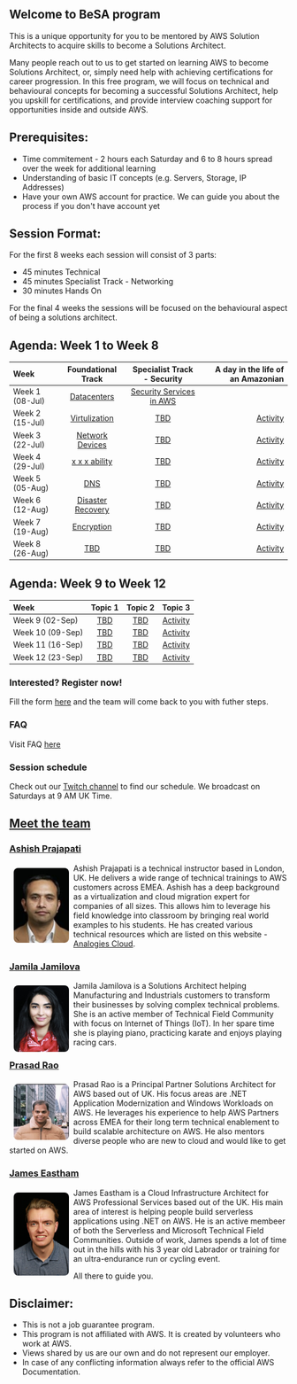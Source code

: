 ## Welcome to BeSA program

This is a unique opportunity for you to be mentored by AWS Solution Architects to acquire skills to become a Solutions Architect.

Many people reach out to us to get started on learning AWS to become Solutions Architect, or, simply need help with achieving certifications for career progression.
In this free program, we will focus on technical and behavioural concepts for becoming a successful Solutions Architect, help you upskill for certifications, and provide interview coaching support for opportunities inside and outside AWS.

## Prerequisites:
- Time commitement - 2 hours each Saturday and 6 to 8 hours spread over the week for additional learning
- Understanding of basic IT concepts (e.g. Servers, Storage, IP Addresses)
- Have your own AWS account for practice. We can guide you about the process if you don't have account yet 

## Session Format:

For the first 8 weeks each session will consist of 3 parts:

- 45 minutes Technical
- 45 minutes Specialist Track - Networking 
- 30 minutes Hands On

For the final 4 weeks the sessions will be focused on the behavioural aspect of being a solutions architect.

## Agenda: Week 1 to Week 8


| Week          	| Foundational Track              | Specialist Track - Security             | A day in the life of an Amazonian                   |
| :---        	  |    :----:  			                |    :----:  	 				                    |   	---: 		                                        |
| Week 1 (08-Jul)	| [Datacenters]() 	              | [Security Services in AWS]()            | []()           	| 
| Week 2 (15-Jul)	| [Virtulization]()	              | [TBD]()	      | [Activity]()           	| []()           	| 
| Week 3 (22-Jul)	| [Network Devices]()             | [TBD]()       | [Activity]()           	| []()           	| 
| Week 4 (29-Jul)	| [ x x x ability]()              | [TBD]()       | [Activity]()           	| []()           	| 
| Week 5 (05-Aug) | [DNS]()                         | [TBD]()       | [Activity]()           	| []()           	| 
| Week 6 (12-Aug)	| [Disaster Recovery]()           | [TBD]()       | [Activity]()           	| []()           	| 
| Week 7 (19-Aug)	| [Encryption]()                  | [TBD]()       | [Activity]()           	| []()           	| 
| Week 8 (26-Aug)	| [TBD]()                         | [TBD]()       | [Activity]()           	| []()           	| 

## Agenda: Week 9 to Week 12

| Week        	     | Topic 1                              | Topic 2                     |  Topic 3                  |
| :---        	     |    :----:  			                    |    :----:  	 				        |  :----:  	 				        |
| Week 9  (02-Sep)	 | [TBD]()                         | [TBD]()       | [Activity]()           	| []()           	| 
| Week 10 (09-Sep)	 | [TBD]()                         | [TBD]()       | [Activity]()           	| []()           	| 
| Week 11 (16-Sep)	 | [TBD]()                         | [TBD]()       | [Activity]()           	| []()           	| 
| Week 12 (23-Sep)	 | [TBD]()                         | [TBD]()       | [Activity]()           	| []()           	| 





### Interested? Register now!

Fill the form [here](https://forms.gle/RLDXuy98nmie6Aw88) and the team will come back to you with futher steps.


### FAQ

Visit FAQ [here](faq.md)

### Session schedule

Check out our [Twitch channel](https://www.twitch.tv/besaprogram) to find our schedule. We broadcast on Saturdays at 9 AM UK Time.

## [Meet the team](https://become-a-solutions-architect.github.io/)

### [Ashish Prajapati](https://www.linkedin.com/in/ash-tech/)
<img style="border-radius: 8px; float: left; width: 100px; margin: 8px;" alt="Ashish" src="assets/img/ash.png">

Ashish Prajapati is a technical instructor based in London, UK. He delivers a wide range of technical trainings to AWS customers across EMEA. Ashish has a deep background as a virtualization and cloud migration expert for companies of all sizes. This allows him to leverage his field knowledge into classroom by bringing real world examples to his students. He has created various technical resources which are listed on this website - [Analogies Cloud](https://www.analogiescloud.com).

### [Jamila Jamilova](https://www.linkedin.com/in/jjamilova/)
<img style="border-radius: 8px; float: left; width: 100px; margin: 8px;" alt="Jamila" src="assets/img/jamila.png">

Jamila Jamilova is a Solutions Architect helping Manufacturing and Industrials customers to transform their businesses by solving complex technical problems. She is an active member of Technical Field Community with focus on Internet of Things (IoT). In her spare time she is playing piano, practicing karate and enjoys playing racing cars.

### [Prasad Rao](https://www.linkedin.com/in/kprasadrao/)
<img style="border-radius: 8px; float: left; width: 100px; margin: 8px;" alt="Prasad" src="assets/img/prasad.png">

Prasad Rao is a Principal Partner Solutions Architect for AWS based out of UK. His focus areas are .NET Application Modernization and Windows Workloads on AWS. He leverages his experience to help AWS Partners across EMEA for their long term technical enablement to build scalable architecture on AWS. He also mentors diverse people who are new to cloud and would like to get started on AWS.

### [James Eastham](https://www.linkedin.com/in/james-eastham/)
<img style="border-radius: 8px; float: left; width: 100px; margin: 8px;" alt="Prasad" src="assets/img/james.jpeg">

James Eastham is a Cloud Infrastructure Architect for AWS Professional Services based out of the UK. His main area of interest is helping people build serverless applications using .NET on AWS. He is an active membeer of both the Serverless and Microsoft Technical Field Communities. Outside of work, James spends a lot of time out in the hills with his 3 year old Labrador or training for an ultra-endurance run or cycling event.


All there to guide you.

## Disclaimer:
- This is not a job guarantee program. 
- This program is not affiliated with AWS. It is created by volunteers who work at AWS.
- Views shared by us are our own and do not represent our employer.
- In case of any conflicting information always refer to the official AWS Documentation.

